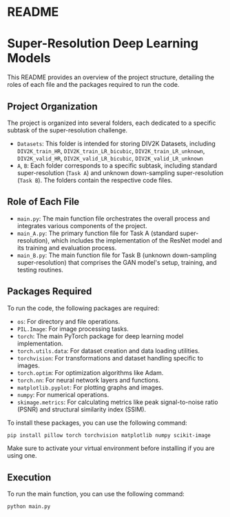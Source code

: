 # README
# Super-Resolution Deep Learning Models

This README provides an overview of the project structure, detailing the roles of each file and the packages required to run the code.

## Project Organization

The project is organized into several folders, each dedicated to a specific subtask of the super-resolution challenge.

- `Datasets`: This folder is intended for storing DIV2K Datasets, including `DIV2K_train_HR`, `DIV2K_train_LR_bicubic`, `DIV2K_train_LR_unknown`, `DIV2K_valid_HR`, `DIV2K_valid_LR_bicubic`, `DIV2K_valid_LR_unknown`
- `A`, `B`: Each folder corresponds to a specific subtask, including standard super-resolution (`Task A`) and unknown down-sampling super-resolution (`Task B`). The folders contain the respective code files.

## Role of Each File

- `main.py`: The main function file orchestrates the overall process and integrates various components of the project.
- `main_A.py`: The primary function file for Task A (standard super-resolution), which includes the implementation of the ResNet model and its training and evaluation process.
- `main_B.py`: The main function file for Task B (unknown down-sampling super-resolution) that comprises the GAN model's setup, training, and testing routines.

## Packages Required

To run the code, the following packages are required:
- `os`: For directory and file operations.
- `PIL.Image`: For image processing tasks.
- `torch`: The main PyTorch package for deep learning model implementation.
- `torch.utils.data`: For dataset creation and data loading utilities.
- `torchvision`: For transformations and dataset handling specific to images.
- `torch.optim`: For optimization algorithms like Adam.
- `torch.nn`: For neural network layers and functions.
- `matplotlib.pyplot`: For plotting graphs and images.
- `numpy`: For numerical operations.
- `skimage.metrics`: For calculating metrics like peak signal-to-noise ratio (PSNR) and structural similarity index (SSIM).

To install these packages, you can use the following command:
```sh
pip install pillow torch torchvision matplotlib numpy scikit-image
```

Make sure to activate your virtual environment before installing if you are using one.

## Execution

To run the main function, you can use the following command:
```sh
python main.py
```
